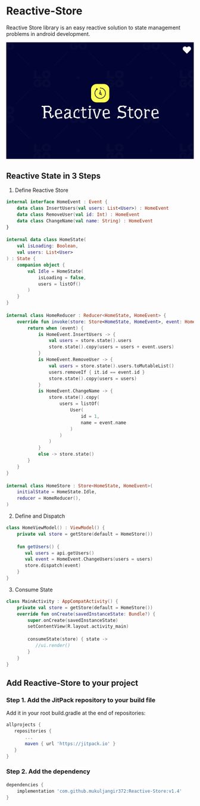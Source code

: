 # Reactive-Store
Reactive Store library is an easy reactive solution to state management problems in android development.

![alt text](https://github.com/Mukuljangir372/Reactive-Store/blob/master/reactive-store-logo.png)

## Reactive State in 3 Steps
1. Define Reactive Store
```kotlin
internal interface HomeEvent : Event {
    data class InsertUsers(val users: List<User>) : HomeEvent
    data class RemoveUser(val id: Int) : HomeEvent
    data class ChangeName(val name: String) : HomeEvent
}

internal data class HomeState(
    val isLoading: Boolean,
    val users: List<User>
) : State {
    companion object {
        val Idle = HomeState(
            isLoading = false,
            users = listOf()
        )
    }
}

internal class HomeReducer : Reducer<HomeState, HomeEvent> {
    override fun invoke(store: Store<HomeState, HomeEvent>, event: HomeEvent): HomeState {
        return when (event) {
            is HomeEvent.InsertUsers -> {
                val users = store.state().users
                store.state().copy(users = users + event.users)
            }
            is HomeEvent.RemoveUser -> {
                val users = store.state().users.toMutableList()
                users.removeIf { it.id == event.id }
                store.state().copy(users = users)
            }
            is HomeEvent.ChangeName -> {
                store.state().copy(
                    users = listOf(
                        User(
                            id = 1,
                            name = event.name
                        )
                    )
                )
            }
            else -> store.state()
        }
    }
}

internal class HomeStore : Store<HomeState, HomeEvent>(
    initialState = HomeState.Idle,
    reducer = HomeReducer(),
)

```
2. Define and Dispatch 
```kotlin
class HomeViewModel() : ViewModel() {
    private val store = getStore(default = HomeStore())
    
    fun getUsers() {
       val users = api.getUsers()
       val event = HomeEvent.ChangeUsers(users = users)
       store.dispatch(event)
    }
}    
```
3. Consume State
```kotlin
class MainActivity : AppCompatActivity() {
    private val store = getStore(default = HomeStore())
    override fun onCreate(savedInstanceState: Bundle?) {
        super.onCreate(savedInstanceState)
        setContentView(R.layout.activity_main)
        
        consumeState(store) { state -> 
           //ui.render()
        }
    }
}
```
## Add Reactive-Store to your project
### Step 1. Add the JitPack repository to your build file
Add it in your root build.gradle at the end of repositories:
```groovy
allprojects {
   repositories {
       ...
       maven { url 'https://jitpack.io' }
   }
}
```
### Step 2. Add the dependency
```groovy
dependencies {
    implementation 'com.github.mukuljangir372:Reactive-Store:v1.4'
}
```
